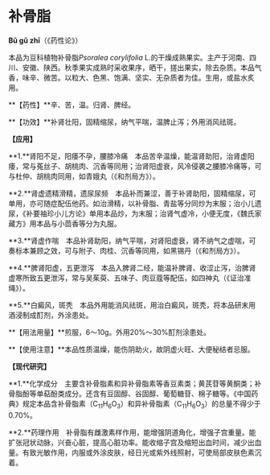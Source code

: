 # 补骨脂

**Bǔ gǔ zhī**（《药性论》）

本品为豆科植物补骨脂*Psoralea corylifolia* L.的干燥成熟果实。主产于河南、四川、安徽、陕西。秋季果实成熟时采收果序，晒干，搓出果实，除去杂质。本品气香，味辛、微苦。以粒大、色黑、饱满、坚实、无杂质者为佳。生用，或盐水炙用。

**【药性】**辛、苦，温。归肾、脾经。

**【功效】**补肾壮阳，固精缩尿，纳气平喘，温脾止泻；外用消风祛斑。

**【应用】**

**1.**肾阳不足，阳痿不孕，腰膝冷痛　本品苦辛温燥，能温肾助阳，治肾虚阳痿，常与菟丝子、胡桃肉、沉香等同用；治肾阳虚衰，风冷侵袭之腰膝冷痛等，可与杜仲、胡桃肉同用，如青娥丸（《和剂局方》）。

**2.**肾虚遗精滑精，遗尿尿频　本品补而兼涩，善于补肾助阳，固精缩尿，可单用，亦可随症配伍他药。如治滑精，以补骨脂、青盐等分同炒为末服；治小儿遗尿，《补要袖珍小儿方论》单用本品炒，为末服；治肾气虚冷，小便无度，《魏氏家藏方》用本品与小茴香等分为丸服。

**3.**肾虚作喘　本品补肾助阳，纳气平喘，对肾阳虚衰，肾不纳气之虚喘，可奏标本兼顾之效，可与附子、肉桂、沉香等同用，如黑锡丹（《和剂局方》）。

**4.**脾肾阳虚，五更泄泻　本品入脾肾二经，能温补脾肾、收涩止泻，治脾肾虚寒所致五更泄泻，常与吴茱萸、五味子、肉豆蔻等配伍，如四神丸（《证治准绳》）。

**5.**白癜风，斑秃　本品外用能消风祛斑，用治白癜风，斑秃，将本品研末用酒浸制成酊剂，外涂患处。

**【用法用量】**煎服，6～10g。外用20%～30%酊剂涂患处。

**【使用注意】**本品性质温燥，能伤阴助火，故阴虚火旺、大便秘结者忌服。

**【现代研究】**

**1.**化学成分　主要含补骨脂素和异补骨脂素等香豆素类；黄芪苷等黄酮类；补骨脂酚等单萜酚类成分。还含有豆固醇、谷固醇、葡萄糖苷、棉子糖等。《中国药典》规定本品含补骨脂素（C<sub>11</sub>H<sub>6</sub>O<sub>3</sub>）和异补骨脂素（C<sub>11</sub>H<sub>6</sub>O<sub>3</sub>）的总量不得少于0.70%。

**2.**药理作用　补骨脂有雌激素样作用，能增强阴道角化，增强子宫重量。能扩张冠状动脉，兴奋心脏，提高心脏功率。能收缩子宫及缩短出血时间，减少出血量。有致光敏作用，内服或外涂皮肤，经日光或紫外线照射，可使局部皮肤色素沉着。